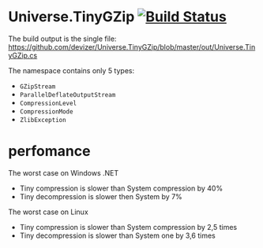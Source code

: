 # Universe.TinyGZip [![Build Status](https://travis-ci.org/devizer/Universe.TinyGZip.svg?branch=master)](https://travis-ci.org/devizer/Universe.TinyGZip)
The build output is the single file: https://github.com/devizer/Universe.TinyGZip/blob/master/out/Universe.TinyGZip.cs

The namespace contains only 5 types:
- `GZipStream`
- `ParallelDeflateOutputStream`
- `CompressionLevel`
- `CompressionMode`
- `ZlibException`

# perfomance
The worst case on Windows .NET
- Tiny compression is slower than System compression by 40%
- Tiny decompression is slower then System by 7%


The worst case on Linux
- Tiny compression is slower than System compression by 2,5 times
- Tiny decompression is slower than System one by 3,6 times
